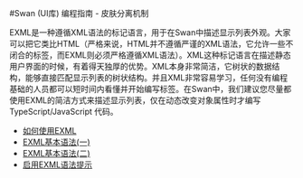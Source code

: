 #Swan (UI库) 编程指南 - 皮肤分离机制

EXML是一种遵循XML语法的标记语言，用于在Swan中描述显示列表外观。大家可以把它类比HTML（严格来说，HTML并不遵循严谨的XML语法，它允许一些不闭合的标签，而EXML则必须严格遵循XML语法）。XML这种标记语言在描述静态用户界面的时候，有着得天独厚的优势。XML本身非常简洁，它树状的数据结构，能够直接匹配显示列表的树状结构。并且XML非常容易学习，任何没有编程基础的人员都可以短时间内看懂并开始编写标签。在Swan中，我们建议您尽量都使用EXML的简洁方式来描述显示列表，仅在动态改变对象属性时才编写TypeScript/JavaScript 代码。

* [如何使用EXML](3-1-use-exml.md)
* [EXML基本语法(一)](3-2-exml-syntax-1.md)
* [EXML基本语法(二)](3-2-exml-syntax-2.md)
* [启用EXML语法提示](3-4-exml-auto-complete.md)
